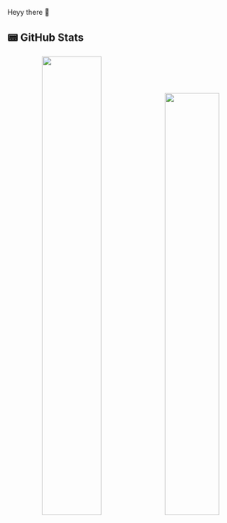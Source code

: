 Heyy there 👋

## 📟 GitHub Stats  
<p align="center">
	<img width="49%" src="https://github-readme-stats.vercel.app/api?username=ethan0905&show_icons=true&theme=dark" />
	<a href="https://github.com/anuraghazra/github-readme-stats">
  		<img width="47%" src="https://github-readme-stats.vercel.app/api/top-langs/?username=ethan0905&layout=compact" />
	</a>
</p>


